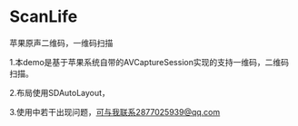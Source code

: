 # ScanLife

苹果原声二维码，一维码扫描

1.本demo是基于苹果系统自带的AVCaptureSession实现的支持一维码，二维码扫描。

2.布局使用SDAutoLayout，

3.使用中若干出现问题，可与我联系2877025939@qq.com
